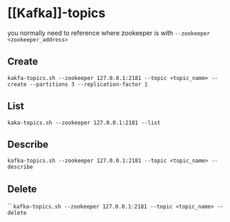 # [[Kafka]]-topics
you normally need to reference where zookeeper is with `--zookeeper <zookeeper_address>`

## Create
`kakfa-topics.sh --zookeeper 127.0.0.1:2181 --topic <topic_name> --create --partitions 3 --replication-factor 1`

## List 
`kaka-topics.sh --zookeeper 127.0.0.1:2181 --list`

## Describe
`kafka-topics.sh --zookeeper 127.0.0.1:2181 --topic <topic_name> --describe`

## Delete
``
`kafka-topics.sh --zookeeper 127.0.0.1:2181 --topic <topic_name> --delete`